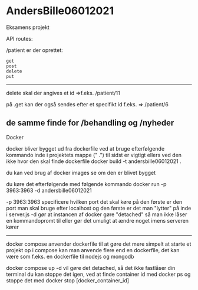 # AndersBille06012021
Eksamens projekt


API routes:

/patient
er der oprettet:

    get
    post
    delete
    put
-------
delete skal der angives et id =>f.eks. /patient/11

på .get kan der også sendes efter et specifikt id
f.eks. => /patient/6


de samme finde for 
/behandling 
og
/nyheder
---------------------------------------------------------------------------
Docker

docker bliver bygget ud fra dockerfile ved at bruge efterfølgende kommando inde i projektets mappe (" .") til sidst er vigtigt ellers ved den ikke hvor den skal finde dockerfile
docker build -t andersbille06012021 .

du kan ved brug af docker images se om den er blivet bygget

du køre det efterfølgende med følgende kommando
docker run -p 3963:3963 -d andersbille06012021

-p 3963:3963 specificere hvilken port det skal køre på
den første er den port man skal bruge efter localhost og den første er det man "lytter" på inde i server.js
-d gør at instancen af docker gøre "detached" så man ikke låser en kommandopromt til eller gør det umuligt at ændre noget imens serveren kører

------------------
docker compose anvender dockerfile til at gøre det mere simpelt at starte et projekt op
i compose kan man anvende flere end en dockerfile, det kan være som f.eks. en dockerfile til nodejs og mongodb

docker compose up -d 
vil gøre det detached, så det ikke fastlåser din terminal
du kan stoppe det igen, ved at finde container id med docker ps
og stoppe det med 
docker stop [docker_container_id]